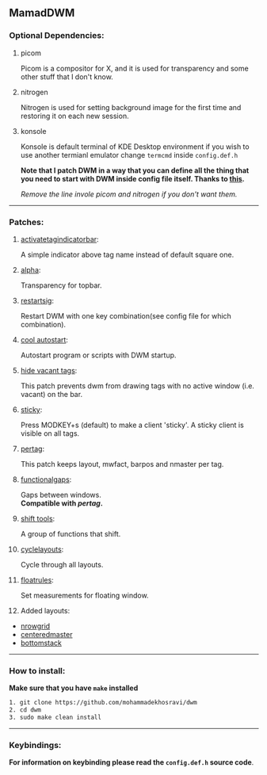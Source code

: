 ## MamadDWM

### Optional Dependencies: 
1. picom

   Picom is a compositor for X, and it is used for transparency and some other stuff that I don't know.
2. nitrogen

   Nitrogen is used for setting background image for the first time and restoring it on each new session.
3. konsole

   Konsole is default terminal of KDE Desktop environment if you wish to use another termianl emulator change
  `termcmd` inside `config.def.h` 

   **Note that I patch DWM in a way that you can define all the thing that you need to start with DWM inside config file itself. Thanks to [this](https://dwm.suckless.org/patches/cool_autostart/).**

   *Remove the line invole picom and nitrogen if you don't want them.*
**********
### Patches:
1. [activatetagindicatorbar](https://dwm.suckless.org/patches/activetagindicatorbar/):

   A simple indicator above tag name instead of default square one.
2. [alpha](https://dwm.suckless.org/patches/alpha/):

   Transparency for topbar.
3. [restartsig](https://dwm.suckless.org/patches/restartsig/):

   Restart DWM with one key combination(see config file for which combination).
4. [cool autostart](https://dwm.suckless.org/patches/cool_autostart/): 

   Autostart program or scripts with DWM startup.
5. [hide vacant tags](https://dwm.suckless.org/patches/hide_vacant_tags/):

   This patch prevents dwm from drawing tags with no active window (i.e. vacant) on the bar.
6. [sticky](https://dwm.suckless.org/patches/sticky/):

   Press MODKEY+s (default) to make a client 'sticky'. A sticky client is visible on all tags.
7. [pertag](https://dwm.suckless.org/patches/pertag/):

   This patch keeps layout, mwfact, barpos and nmaster per tag.
8. [functionalgaps](https://dwm.suckless.org/patches/functionalgaps/):

   Gaps between windows.</br>
   **Compatible with _pertag_.**
9. [shift tools](https://dwm.suckless.org/patches/shift-tools/):

   A group of functions that shift.
10. [cyclelayouts](https://dwm.suckless.org/patches/cyclelayouts/):

     Cycle through all layouts.

11. [floatrules](https://dwm.suckless.org/patches/floatrules/):

     Set measurements for floating window.
12. Added layouts:
  * [nrowgrid](https://dwm.suckless.org/patches/nrowgrid/)
  * [centeredmaster](https://dwm.suckless.org/patches/centeredmaster/)
  * [bottomstack](https://dwm.suckless.org/patches/bottomstack/)
********
### How to install:
**Make sure that you have `make` installed**
```bash
1. git clone https://github.com/mohammadekhosravi/dwm
2. cd dwm
3. sudo make clean install
```
********
### Keybindings:
**For information on keybinding please read the `config.def.h` source code**.

